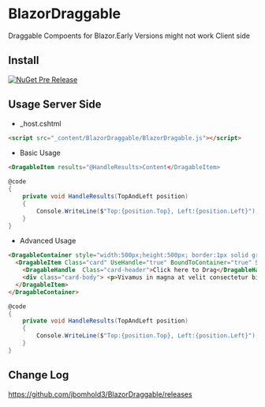 # BlazorDraggable

Draggable Compoents for Blazor.Early Versions might not work Client side

## Install

[![NuGet Pre Release](https://img.shields.io/nuget/vpre/BlazorDraggable.svg)](https://www.nuget.org/packages/BlazorDraggable/)

## Usage Server Side
- _host.cshtml
``` html 
<script src="_content/BlazorDraggable/BlazorDragable.js"></script>
```
- Basic Usage
``` html
<DragableItem results="@HandleResults>Content</DragableItem>
```    
``` c#
@code
{
    private void HandleResults(TopAndLeft position)
    {
        Console.WriteLine($"Top:{position.Top}, Left:{position.Left}");
    }
}
```
- Advanced Usage
``` html
<DragableContainer style="width:500px;height:500px; border:1px solid green">
  <DragableItem Class="card" UseHandle="true" BoundToContainer="true" Style="width:300px;" results="@HandleResults">
    <DragableHandle  Class="card-header">Click here to Drag</DragableHandle>
    <div class="card-body"> <p>Vivamus in magna at velit consectetur bibendum. Maecenas viverra diam in molestie accumsan. Etiam nec neque lacus. Integer molestie eget dui at luctus. Vivamus pulvinar enim nisi, in malesuada nulla ultrices fringilla. Praesent tincidunt facilisis sagittis. Phasellus scelerisque dolor sit amet nisl faucibus, at fermentum urna laoreet. </p></div>
  </DragableItem>
</DragableContainer>
```    
``` c#
@code
{
    private void HandleResults(TopAndLeft position)
    {
        Console.WriteLine($"Top:{position.Top}, Left:{position.Left}");
    }
}
```

## Change Log
https://github.com/jbomhold3/BlazorDraggable/releases
